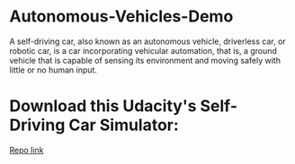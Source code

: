 # Autonomous-Vehicles-Demo

A self-driving car, also known as an autonomous vehicle, driverless car, or robotic car, is a car incorporating vehicular automation, that is, a ground vehicle that is capable of sensing its environment and moving safely with little or no human input.



# Download this Udacity's Self-Driving Car Simulator:

[Repo link](https://github.com/udacity/self-driving-car-sim)

